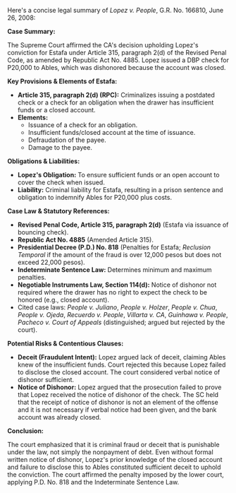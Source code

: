 Here's a concise legal summary of *Lopez v. People*, G.R. No. 166810, June 26, 2008:

**Case Summary:**

The Supreme Court affirmed the CA's decision upholding Lopez's conviction for Estafa under Article 315, paragraph 2(d) of the Revised Penal Code, as amended by Republic Act No. 4885. Lopez issued a DBP check for P20,000 to Ables, which was dishonored because the account was closed.

**Key Provisions & Elements of Estafa:**

*   **Article 315, paragraph 2(d) (RPC):** Criminalizes issuing a postdated check or a check for an obligation when the drawer has insufficient funds or a closed account.
*   **Elements:**
    *   Issuance of a check for an obligation.
    *   Insufficient funds/closed account at the time of issuance.
    *   Defraudation of the payee.
    *   Damage to the payee.

**Obligations & Liabilities:**

*   **Lopez's Obligation:**  To ensure sufficient funds or an open account to cover the check when issued.
*   **Liability:**  Criminal liability for Estafa, resulting in a prison sentence and obligation to indemnify Ables for P20,000 plus costs.

**Case Law & Statutory References:**

*   **Revised Penal Code, Article 315, paragraph 2(d)** (Estafa via issuance of bouncing check).
*   **Republic Act No. 4885** (Amended Article 315).
*   **Presidential Decree (P.D.) No. 818** (Penalties for Estafa; *Reclusion Temporal* if the amount of the fraud is over 12,000 pesos but does not exceed 22,000 pesos).
*   **Indeterminate Sentence Law:** Determines minimum and maximum penalties.
*   **Negotiable Instruments Law, Section 114(d):** Notice of dishonor not required where the drawer has no right to expect the check to be honored (e.g., closed account).
*   Cited case laws: *People v. Juliano*, *People v. Holzer*, *People v. Chua*, *People v. Ojeda*, *Recuerdo v. People*, *Villarta v. CA*, *Guinhawa v. People*, *Pacheco v. Court of Appeals* (distinguished; argued but rejected by the court).

**Potential Risks & Contentious Clauses:**

*   **Deceit (Fraudulent Intent):** Lopez argued lack of deceit, claiming Ables knew of the insufficient funds. Court rejected this because Lopez failed to disclose the closed account. The court considered verbal notice of dishonor sufficient.
*   **Notice of Dishonor:**  Lopez argued that the prosecution failed to prove that Lopez received the notice of dishonor of the check. The SC held that the receipt of notice of dishonor is not an element of the offense and it is not necessary if verbal notice had been given, and the bank account was already closed.

**Conclusion:**

The court emphasized that it is criminal fraud or deceit that is punishable under the law, not simply the nonpayment of debt. Even without formal written notice of dishonor, Lopez's prior knowledge of the closed account and failure to disclose this to Ables constituted sufficient deceit to uphold the conviction.  The court affirmed the penalty imposed by the lower court, applying P.D. No. 818 and the Indeterminate Sentence Law.
